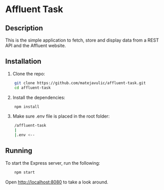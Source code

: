 # Affluent Task

## Description
This is the simple application to fetch, store and display data from a REST API and the Affluent website.

## Installation
1. Clone the repo:
```bash
    git clone https://github.com/matejavulic/affluent-task.git
    cd affluent-task
```
2. Install the dependencies:
```bash 
    npm install
```
3. Make sure .env file is placed in the root folder:
```bash 
    /affluent-task
    |
    |.env <--
```

## Running
 To start the Express server, run the following:

```bash 
    npm start
```

Open [http://localhost:8080](http://localhost:8080) to take a look around.
